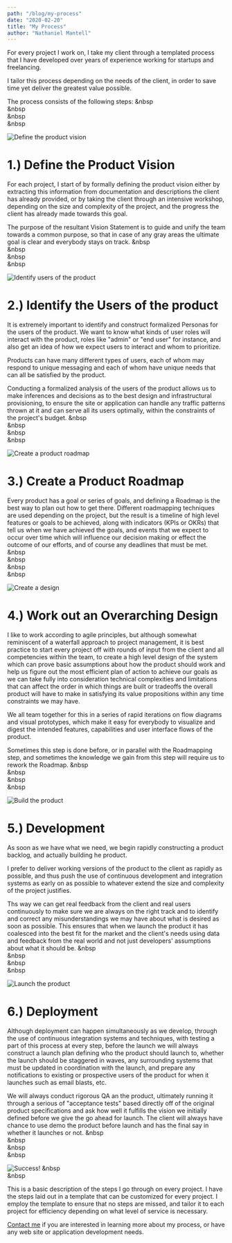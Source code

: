 ```yaml
---
path: "/blog/my-process"
date: "2020-02-20"
title: "My Process"
author: "Nathaniel Mantell"
---
```


For every project I work on, I take my client through a templated process that I have developed over years of experience working for startups and freelancing.

I tailor this process depending on the needs of the client, in order to save time yet deliver the greatest value possible.

The process consists of the following steps:
&nbsp  
&nbsp  
&nbsp  
&nbsp

![Define the product vision](./vision.jpg)

# 1.) Define the Product Vision

For each project, I start of by formally defining the product vision either by extracting this information from documentation and descriptions the client has already provided, or by taking the client through an intensive workshop, depending on the size and complexity of the project, and the progress the client has already made towards this goal.

The purpose of the resultant Vision Statement is to guide and unify the team towards a common purpose, so that in case of any gray areas the ultimate goal is clear and everybody stays on track.
&nbsp  
&nbsp  
&nbsp  
&nbsp

![Identify users of the product](./diverse-group-silhouette.jpg)

# 2.) Identify the Users of the product

It is extremely important to identify and construct formalized Personas for the users of the product. We want to know what kinds of user roles will interact with the product, roles like "admin" or "end user" for instance, and also get an idea of how we expect users to interact and whom to prioritize.

Products can have many different types of users, each of whom may respond to unique messaging and each of whom have unique needs that can all be satisfied by the product.

Conducting a formalized analysis of the users of the product allows us to make inferences and decisions as to the best design and infrastructural provisioning, to ensure the site or application can handle any traffic patterns thrown at it and can serve all its users optimally, within the constraints of the project's budget.
&nbsp  
&nbsp  
&nbsp  
&nbsp

![Create a product roadmap](./roadmap.jpg)

# 3.) Create a Product Roadmap

Every product has a goal or series of goals, and defining a Roadmap is the best way to plan out how to get there. Different roadmapping techniques are used depending on the project, but the result is a timeline of high level features or goals to be achieved, along with indicators (KPIs or OKRs) that tell us when we have achieved the goals, and events that we expect to occur over time which will influence our decision making or effect the outcome of our efforts, and of course any deadlines that must be met.
&nbsp  
&nbsp  
&nbsp  
&nbsp

![Create a design](./blueprint.jpg)

# 4.) Work out an Overarching Design

I like to work according to agile principles, but although somewhat reminiscent of a waterfall approach to project management, it is best practice to start every project off with rounds of input from the client and all competencies within the team, to create a high level design of the system which can prove basic assumptions about how the product should work and help us figure out the most efficient plan of action to achieve our goals as we can take fully into consideration technical complexities and limitations that can affect the order in which things are built or tradeoffs the overall product will have to make in satisfying its value propositions within any time constraints we may have.

We all team together for this in a series of rapid iterations on flow diagrams and visual prototypes, which make it easy for everybody to visualize and digest the intended features, capabilities and user interface flows of the product.

Sometimes this step is done before, or in parallel with the Roadmapping step, and sometimes the knowledge we gain from this step will require us to rework the Roadmap.
&nbsp  
&nbsp  
&nbsp  
&nbsp

![Build the product](./developing.jpg)

# 5.) Development

As soon as we have what we need, we begin rapidly constructing a product backlog, and actually building he product.

I prefer to deliver working versions of the product to the client as rapidly as possible, and thus push the use of continuous development and integration systems as early on as possible to whatever extend the size and complexity of the project justifies.

Ths way we can get real feedback from the client and real users continuously to make sure we are always on the right track and to identify and correct any misunderstandings we may have about what is desired as soon as possible. This ensures that when we launch the product it has coalesced into the best fit for the market and the client's needs using data and feedback from the real world and not just developers' assumptions about what it should be.
&nbsp  
&nbsp  
&nbsp  
&nbsp

![Launch the product](./rocket-launch.jpg)

# 6.) Deployment

Although deployment can happen simultaneously as we develop, through the use of continuous integration systems and techniques, with testing a part of this process at every step, before the launch we will always construct a launch plan defining who the product should launch to, whether the launch should be staggered in waves, any surrounding systems that must be updated in coordination with the launch, and prepare any notifications to existing or prospective users of the product for when it launches such as email blasts, etc.

We will always conduct rigorous QA an the product, ultimately running it through a serious of "acceptance tests" based directly off of the original product specifications and ask how well it fulfills the vision we initially defined before we give the go ahead for launch. The client will always have chance to use demo the product before launch and has the final say in whether it launches or not.
&nbsp  
&nbsp  
&nbsp  
&nbsp

![Success!](./jump-success.jpg)
&nbsp  
&nbsp

This is a basic description of the steps I go through on every project. I have the steps laid out in a template that can be customized for every project. I employ the template to ensure that no steps are missed, and tailor it to each project for efficiency depending on what level of service is necessary.

[Contact me](/contact/) if you are interested in learning more about my process, or have any web site or application development needs.
